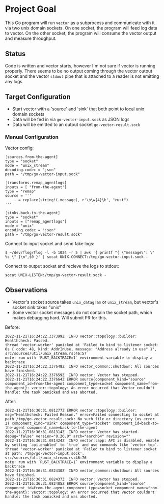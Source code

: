 # Project Goal
This Go program will run `vector` as a subprocess and communicate with it via
two unix domain sockets.
On one socket, the program will feed log data to vector.
On the other socket, the program will consume the vector output and measure throughput.

## Status
Code is written and vector starts, however I'm not sure if vector is running properly.
There seems to be no output coming through the vector output socket and the vector `stdout` pipe
that is attached to a reader is not emitting any logs.


## Target Configuration
- Start vector with a 'source' and 'sink' that both point to local unix domain sockets
- Data will be fed in via `go-vector-input.sock` as JSON logs
- Data will be emitted to an output socket `go-vector-result.sock`

### Manual Configuration
Vector config:
```
[sources.from-the-agent]
type = "socket"
mode = "unix_stream"
decoding.codec = "json"
path = "/tmp/go-vector-input.sock"

[transforms.remap_agentlogs]
inputs = [ "from-the-agent"]
type = "remap"
source = '''
    . = replace(string!(.message), r'\b\w{4}\b', "rust")
'''

[sinks.back-to-the-agent]
type = "socket"
inputs = ["remap_agentlogs"]
mode = "unix"
encoding.codec = "json"
path = "/tmp/go-vector-result.sock"
```

Connect to input socket and send fake logs:
```
$ ~/dev/flog/flog -l -b 1024 -r 5 | awk '{ printf "{ \"message\": \" %s \" }\n",$0 }' | socat UNIX-CONNECT:/tmp/go-vector-input.sock -
```

Connect to output socket and recieve the logs to stdout:
```
socat UNIX-LISTEN:/tmp/go-vector-result.sock -
```

## Observations
- Vector's socket source takes `unix_datagram` or `unix_stream`, but vector's socket sink takes "unix"
- Some vector socket messages do not contain the socket path, which makes debugging hard. Will submit PR for this.

Before:
```
2022-11-21T16:24:22.337399Z  INFO vector::topology::builder: Healthcheck: Passed.
thread 'vector-worker' panicked at 'Failed to bind to listener socket: Os { code: 48, kind: AddrInUse, message: "Address already in use" }', src/sources/util/unix_stream.rs:46:57
note: run with `RUST_BACKTRACE=1` environment variable to display a backtrace
2022-11-21T16:24:22.337648Z  INFO vector_common::shutdown: All sources have finished.
2022-11-21T16:24:22.337659Z  INFO vector: Vector has stopped.
2022-11-21T16:24:22.337664Z ERROR source{component_kind="source" component_id=from-the-agent component_type=socket component_name=from-the-agent}: vector::topology: An error occurred that Vector couldn't handle: the task panicked and was aborted.
```

After:
```
2022-11-21T16:36:31.081277Z ERROR vector::topology::builder: msg="Healthcheck: Failed Reason." error=Failed connecting to socket at path /tmp/go-vector-result.sock: No such file or directory (os error 2) component_kind="sink" component_type="socket" component_id=back-to-the-agent component_name=back-to-the-agent
2022-11-21T16:36:31.081314Z  INFO vector: Vector has started. debug="false" version="0.26.0" arch="aarch64" revision=""
2022-11-21T16:36:31.081424Z  INFO vector::app: API is disabled, enable by setting `api.enabled` to `true` and use commands like `vector top`.
thread 'vector-worker' panicked at 'Failed to bind to listener socket at path: /tmp/go-vector-input.sock', src/sources/util/unix_stream.rs:46:76
note: run with `RUST_BACKTRACE=1` environment variable to display a backtrace
2022-11-21T16:36:31.082430Z  INFO vector_common::shutdown: All sources have finished.
2022-11-21T16:36:31.082437Z  INFO vector: Vector has stopped.
2022-11-21T16:36:31.082485Z ERROR source{component_kind="source" component_id=from-the-agent component_type=socket component_name=from-the-agent}: vector::topology: An error occurred that Vector couldn't handle: the task panicked and was aborted.
```